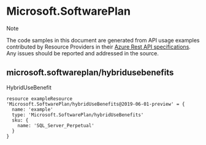 # Microsoft.SoftwarePlan
  
> [!NOTE]
> The code samples in this document are generated from API usage examples contributed by Resource Providers in their [Azure Rest API specifications](https://github.com/Azure/azure-rest-api-specs). Any issues should be reported and addressed in the source.


## microsoft.softwareplan/hybridusebenefits

HybridUseBenefit
```bicep
resource exampleResource 'Microsoft.SoftwarePlan/hybridUseBenefits@2019-06-01-preview' = {
  name: 'example'
  type: 'Microsoft.SoftwarePlan/hybridUseBenefits'
  sku: {
    name: 'SQL_Server_Perpetual'
  }
}
```
